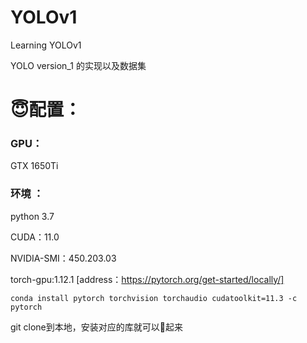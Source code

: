 # YOLOv1
Learning YOLOv1

YOLO version_1 的实现以及数据集

# :innocent:配置：
### GPU：
GTX 1650Ti  
### 环境 ：
python 3.7

CUDA：11.0

NVIDIA-SMI：450.203.03

torch-gpu:1.12.1 [address：https://pytorch.org/get-started/locally/]
```
conda install pytorch torchvision torchaudio cudatoolkit=11.3 -c pytorch
```
git clone到本地，安装对应的库就可以:running:起来
